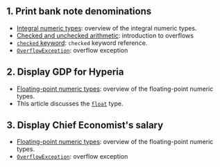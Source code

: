 ## 1. Print bank note denominations

- [Integral numeric types][integral-numeric-types]: overview of the integral numeric types.
- [Checked and unchecked arithmetic][checked-and-unchecked]: introduction to overflows
- [`checked` keyword][checked-keyword]: `checked` keyword reference.
- [`OverflowException`][overflow-exception]: overflow exception

## 2. Display GDP for Hyperia

- [Floating-point numeric types][floating-point-numeric-types]: overview of the floating-point numeric types.
- This article discusses the [`float`][single] type.

## 3. Display Chief Economist's salary

- [Floating-point numeric types][floating-point-numeric-types]: overview of the floating-point numeric types.
- [`OverflowException`][overflow-exception]: overflow exception

[computerphile-gangnam-style]: https://www.youtube.com/watch?v=vA0Rl6Ne5C8
[integral-numeric-types]: https://docs.microsoft.com/en-us/dotnet/csharp/language-reference/builtin-types/integral-numeric-types
[floating-point-numeric-types]: https://docs.microsoft.com/en-us/dotnet/csharp/language-reference/builtin-types/floating-point-numeric-types
[numeric-conversions]: https://docs.microsoft.com/en-us/dotnet/csharp/language-reference/builtin-types/numeric-conversions
[checked-and-unchecked]: https://docs.microsoft.com/en-us/dotnet/csharp/language-reference/keywords/checked-and-unchecked
[checked-keyword]: https://docs.microsoft.com/en-us/dotnet/csharp/language-reference/keywords/checked
[unchecked-keyword]: https://docs.microsoft.com/en-us/dotnet/csharp/language-reference/keywords/unchecked
[checked-compiler-setting]: https://docs.microsoft.com/en-us/dotnet/csharp/language-reference/compiler-options/checked-compiler-option
[big-integer]: https://docs.microsoft.com/en-us/dotnet/api/system.numerics.biginteger?view=netcore-3.1
[single]: https://docs.microsoft.com/en-us/dotnet/api/system.single?view=netcore-3.1
[overflow-exception]: https://docs.microsoft.com/en-us/dotnet/api/system.overflowexception?view=netcore-3.1
